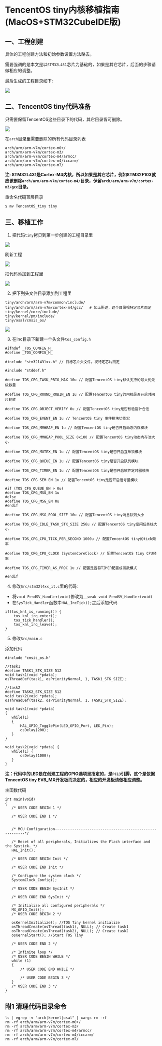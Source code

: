 # TencentOS tiny内核移植指南(MacOS+STM32CubeIDE版)

## 一、工程创建

 具体的工程创建方法和初始参数设置方法略去。
 
 需要强调的是本文是以`STM32L431`芯片为基础的，如果是其它芯片，后面的步骤请做相应的调整。
 
 最后生成的工程目录如下:
 
 ![](./picture/porting/porting_cubeide_001.png)
 
## 二、TencentOS tiny代码准备

只需要保留TencentOS这些目录下的代码，其它目录皆可删除。

![](./picture/porting/porting_cubeide_002.png)

 
在`arch`目录里需要删除的所有代码目录列表

```
arch/arm/arm-v7m/cortex-m0+/
arch/arm/arm-v7m/cortex-m3/
arch/arm/arm-v7m/cortex-m4/armcc/
arch/arm/arm-v7m/cortex-m4/iccarm/
arch/arm/arm-v7m/cortex-m7/
```

**注: STM32L431是Cortex-M4内核，所以如果是其它芯片，例如STM32F103就应该删除`arch/arm/arm-v7m/cortex-m4/`目录，保留`arch/arm/arm-v7m/cortex-m3/gcc`目录。**

重命名代码顶层目录

```
$ mv TencentOS_tiny tiny
```

## 三、移植工作

1. 把代码`tiny`拷贝到第一步创建的工程目录里

 ![](./picture/porting/porting_cubeide_003.png)

 刷新工程
 
 ![](./picture/porting/porting_cubeide_004.png)

 把代码添加到工程里
 
 ![](./picture/porting/porting_cubeide_005.png)

2. 把下列头文件目录添加到工程里

 ```
 tiny/arch/arm/arm-v7m/common/include/
 tiny/arch/arm/arm-v7m/cortex-m4/gcc/   # 如上所述，这个目录视特定芯片而定
 tiny/kernel/core/include/
 tiny/kernel/pm/include/
 tiny/osal/cmsis_os/
 ```

 ![](./picture/porting/porting_cubeide_006.png)


3. 在Inc目录下新建一个头文件`tos_config.h`

 ```
 #ifndef _TOS_CONFIG_H_
 #define _TOS_CONFIG_H_
 
 #include "stm32l431xx.h" // 目标芯片头文件，视特定芯片而定
 
 #include "stddef.h"
 
 #define TOS_CFG_TASK_PRIO_MAX 10u // 配置TencentOS tiny默认支持的最大优先级数量
 
 #define TOS_CFG_ROUND_ROBIN_EN 1u // 配置TencentOS tiny的内核是否开启时间片轮转
 
 #define TOS_CFG_OBJECT_VERIFY 0u // 配置TencentOS tiny是否校验指针合法
 
 #define TOS_CFG_EVENT_EN 1u // TencentOS tiny 事件模块功能宏
 
 #define TOS_CFG_MMHEAP_EN 1u // 配置TencentOS tiny是否开启动态内存模块
 
 #define TOS_CFG_MMHEAP_POOL_SIZE 0x100 // 配置TencentOS tiny动态内存池大小
 
 #define TOS_CFG_MUTEX_EN 1u // 配置TencentOS tiny是否开启互斥锁模块
 
 #define TOS_CFG_QUEUE_EN 1u // 配置TencentOS tiny是否开启队列模块
 
 #define TOS_CFG_TIMER_EN 1u // 配置TencentOS tiny是否开启软件定时器模块
 
 #define TOS_CFG_SEM_EN 1u // 配置TencentOS tiny是否开启信号量模块
 
 #if (TOS_CFG_QUEUE_EN > 0u)
 #define TOS_CFG_MSG_EN 1u
 #else
 #define TOS_CFG_MSG_EN 0u
 #endif
 
 #define TOS_CFG_MSG_POOL_SIZE 10u // 配置TencentOS tiny消息队列大小
 
 #define TOS_CFG_IDLE_TASK_STK_SIZE 256u // 配置TencentOS tiny空闲任务栈大小
 
 #define TOS_CFG_CPU_TICK_PER_SECOND 1000u // 配置TencentOS tiny的tick频率
 
 #define TOS_CFG_CPU_CLOCK (SystemCoreClock) // 配置TencentOS tiny CPU频率
 
 #define TOS_CFG_TIMER_AS_PROC 1u // 配置是否将TIMER配置成函数模式
 
 #endif

 ```
 

4. 修改`Src/stm32l4xx_it.c`里的代码:

 * 将`void PendSV_Handler(void)`修改为`__weak void PendSV_Handler(void)`
 * 在`SysTick_Handler`函数中`HAL_IncTick();`之后添加代码

  ```
  if(tos_knl_is_running()) {
	  tos_knl_irq_enter();
	  tos_tick_handler();
	  tos_knl_irq_leave();
  }
  ```
  
5. 修改`Src/main.c`

 添加代码 
 
 ```
 #include "cmsis_os.h"
 
 //task1
 #define TASK1_STK_SIZE 512
 void task1(void *pdata);
 osThreadDef(task1, osPriorityNormal, 1, TASK1_STK_SIZE);
 
 //task2
 #define TASK2_STK_SIZE 512
 void task2(void *pdata);
 osThreadDef(task2, osPriorityNormal, 1, TASK2_STK_SIZE);
 
 void task1(void *pdata)
 {
 	while(1)
 	{
 		HAL_GPIO_TogglePin(LED_GPIO_Port, LED_Pin);
 		osDelay(200);
 	}
 }
 
 void task2(void *pdata) {
 	while(1) {
 		osDelay(1000);
 	}
 } 
 
 ```

**注：代码中的LED是在创建工程的GPIO选项里指定的，是`PC13`引脚，这个是依据TencentOS tiny EVB_MX开发板而决定的，相应的开发板请做相应调整。**

 主函数代码
 
 ```
 int main(void)
 {
	/* USER CODE BEGIN 1 */
	
	/* USER CODE END 1 */
	
	
	/* MCU Configuration--------------------------------------------------------*/
	
	/* Reset of all peripherals, Initializes the Flash interface and the Systick. */
	HAL_Init();
	
	/* USER CODE BEGIN Init */
	
	/* USER CODE END Init */
	
	/* Configure the system clock */
	SystemClock_Config();
	
	/* USER CODE BEGIN SysInit */
	
	/* USER CODE END SysInit */
	
	/* Initialize all configured peripherals */
	MX_GPIO_Init();
	/* USER CODE BEGIN 2 */
	
	osKernelInitialize(); //TOS Tiny kernel initialize
	osThreadCreate(osThread(task1), NULL); // Create task1
	osThreadCreate(osThread(task2), NULL); // Create task2
	osKernelStart(); //Start TOS Tiny
	
	/* USER CODE END 2 */
	
	/* Infinite loop */
	/* USER CODE BEGIN WHILE */
	while (1)
	{
		/* USER CODE END WHILE */
		
		/* USER CODE BEGIN 3 */
	}
	/* USER CODE END 3 */
 }
 
 ```



## 附1 清理代码目录命令

```
ls | egrep -v "arch|kernel|osal" | xargs rm -rf
rm -rf arch/arm/arm-v7m/cortex-m0+/
rm -rf arch/arm/arm-v7m/cortex-m3/
rm -rf arch/arm/arm-v7m/cortex-m4/armcc/
rm -rf arch/arm/arm-v7m/cortex-m4/iccarm/
rm -rf arch/arm/arm-v7m/cortex-m7/
```
